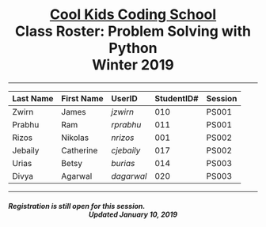 
# <center>[**Cool Kids Coding School**](http://www.coolkidscodingschool.com)<br>Class Roster: **Problem Solving with Python**<br>  Winter 2019

---

| Last Name | First Name | UserID | StudentID# | Session |
|:---|:-----------|:--|:--|:--|
| Zwirn     | James      |  _jzwirn_ | 010 | PS001 |
| Prabhu    | Ram        |  _rprabhu_ | 011 | PS001 |
| Rizos     | Nikolas    |  _nrizos_ | 001 |PS002 |
| Jebaily | Catherine  | _cjebaily_ | 017 | PS002  |
| Urias | Betsy  | _burias_ | 014 | PS003  |
| Divya | Agarwal  | _dagarwal_ | 020 | PS003  |
---
##### Registration is still open for this session. <br> <center>Updated January 10, 2019